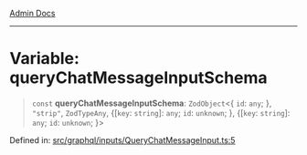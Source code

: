 [Admin Docs](/)

***

# Variable: queryChatMessageInputSchema

> `const` **queryChatMessageInputSchema**: `ZodObject`\<\{ `id`: `any`; \}, `"strip"`, `ZodTypeAny`, \{[`key`: `string`]: `any`; `id`: `unknown`; \}, \{[`key`: `string`]: `any`; `id`: `unknown`; \}\>

Defined in: [src/graphql/inputs/QueryChatMessageInput.ts:5](https://github.com/PurnenduMIshra129th/talawa-api/blob/dd95e2d2302936a5436289a9e626f7f4e2b14e02/src/graphql/inputs/QueryChatMessageInput.ts#L5)
